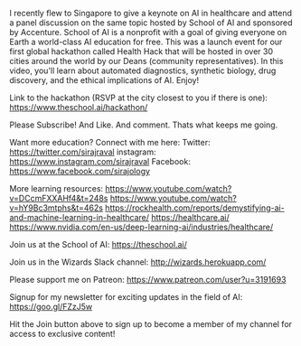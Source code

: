 I recently flew to Singapore to give a keynote on AI in healthcare and attend a panel discussion on the same topic hosted by School of AI and sponsored by Accenture. School of AI is a nonprofit with a goal of giving everyone on Earth a world-class AI education for free. This was a launch event for our first global hackathon called Health Hack that will be hosted in over 30 cities around the world by our Deans (community representatives). In this video, you'll learn about automated diagnostics, synthetic biology, drug discovery, and the ethical implications of AI. Enjoy! 

Link to the hackathon (RSVP at the city closest to you if there is one): 
https://www.theschool.ai/hackathon/

Please Subscribe! And Like. And comment. Thats what keeps me going.

Want more education? Connect with me here:
Twitter: https://twitter.com/sirajraval
instagram: https://www.instagram.com/sirajraval
Facebook: https://www.facebook.com/sirajology

More learning resources:
https://www.youtube.com/watch?v=DCcmFXXAHf4&t=248s
https://www.youtube.com/watch?v=hY9Bc3mtphs&t=462s
https://rockhealth.com/reports/demystifying-ai-and-machine-learning-in-healthcare/
https://healthcare.ai/
https://www.nvidia.com/en-us/deep-learning-ai/industries/healthcare/

Join us at the School of AI:
https://theschool.ai/

Join us in the Wizards Slack channel:
http://wizards.herokuapp.com/

Please support me on Patreon:
https://www.patreon.com/user?u=3191693

Signup for my newsletter for exciting updates in the field of AI:
https://goo.gl/FZzJ5w

Hit the Join button above to sign up to become a member of my channel for access to exclusive content!